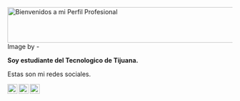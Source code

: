 <a href="https://cooltext.com"><img src="https://images.cooltext.com/5486774.png" width="1106" height="80" alt="Bienvenidos a mi Perfil Profesional" /></a>
<br />Image by <a href="https://cooltext.com"></a> - <a href="https://cooltext.com/Edit-Logo?LogoID=3707276525"></a>
              
**Soy estudiante del Tecnologico de Tijuana.**

Estas son mi redes sociales.

<a>
  <a href="https://www.reddit.com/user/Marco-Antonio97">
  <img align="left" alt=" Reddit" width="22px" src="https://cdn.jsdelivr.net/npm/simple-icons@v3/icons/reddit.svg" />
</a>
  <a>
     <a href="https://www.facebook.com/marcoantonio.rodriguezmedrano/">
  <img align="left" alt=" Reddit" width="22px" src="https://cdn.jsdelivr.net/npm/simple-icons@v3/icons/facebook.svg" />
    </a>
  <a href="https://drive.google.com/file/d/1HOuNAlxF4wgpYKzoZ-Q3SelvYTe5mEzn/view">
  <img align="left" alt="Pdf" width="22px" src="https://upload.wikimedia.org/wikipedia/commons/8/87/PDF_file_icon.svg" />
</a>
    
    

